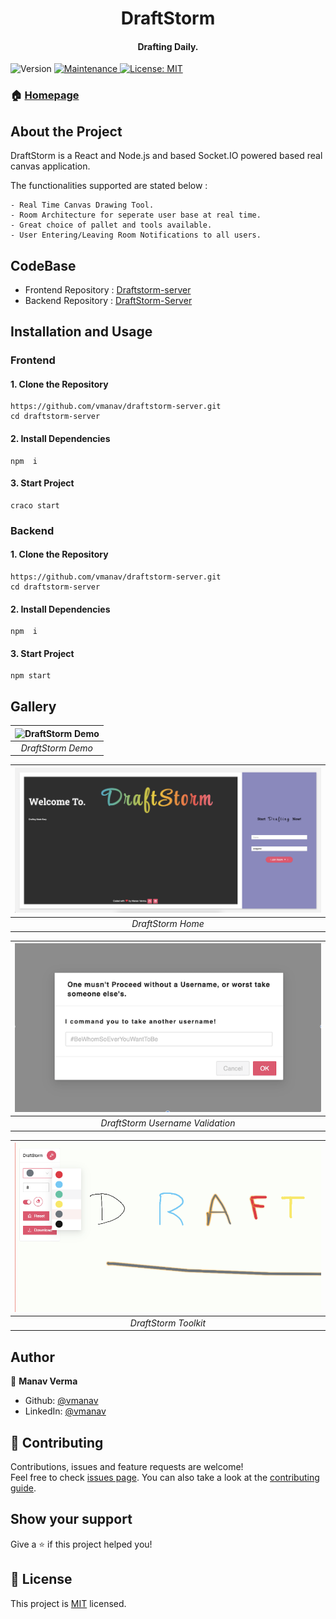 <h1 align="center">DraftStorm</h1>
<h4 align="center">Drafting Daily.</h4>

<p>
  <img alt="Version" src="https://img.shields.io/badge/version-0.1.0-blue.svg?cacheSeconds=2592000" />
  <a href="https://github.com/vmanav/draftstorm-server/graphs/commit-activity" target="_blank">
    <img alt="Maintenance" src="https://img.shields.io/badge/Maintained%3F-yes-green.svg" />
  </a>
  <a href="https://github.com/vmanav/draftstorm-server/blob/master/LICENSE" target="_blank">
    <img alt="License: MIT" src="https://img.shields.io/github/license/vmanav/draftstorm-server" />
  </a>
</p>

### 🏠 [Homepage](https://github.com/vmanav/draftstorm-server#readme)

## About the Project

DraftStorm is a React and Node.js and based Socket.IO powered based real canvas application.
<br/>

The functionalities supported are stated below :

```
- Real Time Canvas Drawing Tool.
- Room Architecture for seperate user base at real time.
- Great choice of pallet and tools available.
- User Entering/Leaving Room Notifications to all users.
```

## CodeBase

- Frontend Repository : [Draftstorm-server](https://github.com/vmanav/draftstorm-client)
  <br/>
- Backend Repository : [DraftStorm-Server](#)

## Installation and Usage

### Frontend

#### 1. Clone the Repository

    https://github.com/vmanav/draftstorm-server.git
    cd draftstorm-server

#### 2. Install Dependencies

    npm  i

#### 3. Start Project

    craco start

### Backend

#### 1. Clone the Repository

    https://github.com/vmanav/draftstorm-server.git
    cd draftstorm-server

#### 2. Install Dependencies

    npm  i

#### 3. Start Project

    npm start

## Gallery

| ![DraftStorm Demo](/public/demo.png) |
| :----------------------------------: |
|          _DraftStorm Demo_           |

| ![DraftStorm Home](/public/home.png) |
| :----------------------------------: |
|          _DraftStorm Home_           |

| ![DraftStorm Username Validation](/public/validation.png) |
| :-------------------------------------------------------: |
|             _DraftStorm Username Validation_              |

| ![DraftStorm Toolkit](/public/toolkit.png) |
| :----------------------------------------: |
|            _DraftStorm Toolkit_            |

## Author

👤 **Manav Verma**

- Github: [@vmanav](https://github.com/vmanav)
- LinkedIn: [@vmanav](https://linkedin.com/in/vmanav)

## 🤝 Contributing

Contributions, issues and feature requests are welcome!<br />Feel free to check [issues page](https://github.com/vmanav/draftstorm-server/issues). You can also take a look at the [contributing guide](https://github.com/vmanav/draftstorm-server/blob/master/CONTRIBUTING.md).

## Show your support

Give a ⭐️ if this project helped you!

## 📝 License

This project is [MIT](https://github.com/vmanav/draftstorm-server/blob/master/LICENSE) licensed.
